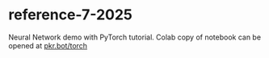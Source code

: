 # reference-7-2025
Neural Network demo with PyTorch tutorial.
Colab copy of notebook can be opened at [pkr.bot/torch](https://pkr.bot/torch)